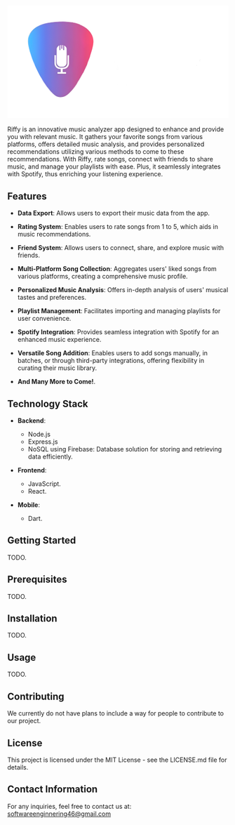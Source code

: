 ![Riffy Logo Horizontal Orientation](https://github.com/SerhanTelatar/CS308-Project/blob/85c5a8426b91379ae742844caf477721e95d5081/wikiAssets/Riffy%20Horizontal%20Logo.png)

Riffy is an innovative music analyzer app designed to enhance and provide you with relevant music. It gathers your favorite songs from various platforms, offers detailed music analysis, and provides personalized recommendations utilizing various methods to come to these recommendations. With Riffy, rate songs, connect with friends to share music, and manage your playlists with ease. Plus, it seamlessly integrates with Spotify, thus enriching your listening experience.

## Features

- **Data Export**: Allows users to export their music data from the app.

- **Rating System**: Enables users to rate songs from 1 to 5, which aids in music recommendations.

- **Friend System**: Allows users to connect, share, and explore music with friends.

- **Multi-Platform Song Collection**: Aggregates users' liked songs from various platforms, creating a comprehensive music profile.

- **Personalized Music Analysis**: Offers in-depth analysis of users' musical tastes and preferences.

- **Playlist Management**: Facilitates importing and managing playlists for user convenience.
  
- **Spotify Integration**: Provides seamless integration with Spotify for an enhanced music experience.

- **Versatile Song Addition**: Enables users to add songs manually, in batches, or through third-party integrations, offering flexibility in curating their music library.

- **And Many More to Come!**.


## Technology Stack

- **Backend**:
  - Node.js
  - Express.js
  - NoSQL using Firebase: Database solution for storing and retrieving data efficiently.

- **Frontend**:
  - JavaScript.
  - React.

- **Mobile**:
  - Dart.


## Getting Started

TODO.

## Prerequisites

TODO.

## Installation

TODO.

## Usage

TODO.

## Contributing

We currently do not have plans to include a way for people to contribute to our project.

## License

This project is licensed under the MIT License - see the LICENSE.md file for details.

## Contact Information

For any inquiries, feel free to contact us at: softwareenginnering46@gmail.com
